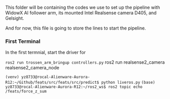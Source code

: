 This folder will be containing the codes we use to set up the pipeline with WidowX AI follower arm, its mounted Intel Realsense camera D405, and Gelsight. 


And for now, this file is going to store the lines to start the pipeline.

### First Terminal
In the first termnial, start the driver for 




`ros2 run trossen_arm_bringup controllers.py`
ros2 run realsense2_camera realsense2_camera_node

`(venv) yz8733@rocal-Alienware-Aurora-R12:~/Github/feats/src/feats/src/predict$ python liveros.py`
`(base) yz8733@rocal-Alienware-Aurora-R12:~/ros2_ws$ ros2 topic echo /feats/force_z_sum 
`
